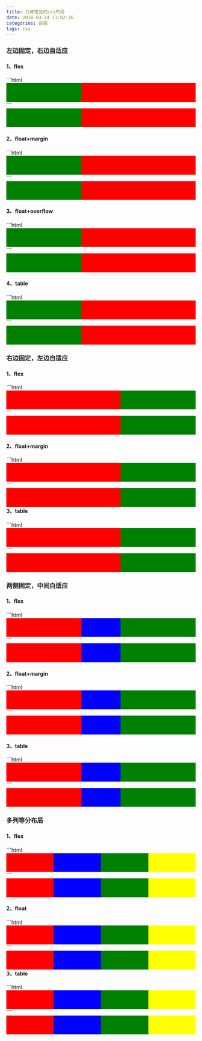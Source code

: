 ```yaml
---
title: 几种常见的css布局
date: 2018-03-14 11:02:16
categories: 前端
tags: css
---
```


<h3>左边固定，右边自适应</h3>
<h4>1、flex</h4>
```html
<div style="display: flex;height: 50px;">
	<div style="width: 200px;background: green"></div>
	<div style="flex: 1;background: red"></div>
</div>
```
<div style="display: flex;height: 50px;">
	<div style="width: 200px;background: green"></div>
	<div style="flex: 1;background: red"></div>
</div>
<h4>2、float+margin</h4>
```html
<div>
	<div style="width: 200px;background: green;float:left;height: 50px;"></div>
	<div style="background: red;margin-left:200px;height: 50px;"></div>
</div>
```
<div>
	<div style="width: 200px;background: green;float:left;height: 50px;"></div>
	<div style="background: red;margin-left:200px;height: 50px;"></div>
</div>
<h4>3、float+overflow</h4>
```html
<div>
	<div style="width: 200px;background: green;float:left;height: 50px;"></div>
	<div style="background: red;overflow: hidden;height: 50px;"></div>
</div>
```
<div>
	<div style="width: 200px;background: green;float:left;height: 50px;"></div>
	<div style="background: red;overflow: hidden;height: 50px;"></div>
</div>
<h4>4、table</h4>
```html
<div style="display: table;width: 100%; table-layout: fixed;">
	<div style="width: 200px;background: green;height: 50px;display: table-cell;"></div>
	<div style="background: red;height: 50px;display: table-cell;"></div>
</div>
```
<div style="display: table;width: 100%; table-layout: fixed;">
	<div style="width: 200px;background: green;height: 50px;display: table-cell;"></div>
	<div style="background: red;height: 50px;display: table-cell;"></div>
</div>
<h3>右边固定，左边自适应</h3>
<h4>1、flex</h4>
```html
<div style="display: flex;height: 50px;">
	<div style="flex: 1;background: red;"></div>
	<div style="width: 200px;background: green;"></div>
</div>
```
<div style="display: flex;height: 50px;">
	<div style="flex: 1;background: red;"></div>
	<div style="width: 200px;background: green;"></div>
</div>
<h4>2、float+margin</h4>
```html
<div>
	<div style="background: red;float:left;width:100%;margin-right:-200px;height: 50px;"></div>
	<div style="width: 200px;background: green;float:right;height: 50px;"></div>
</div>
```
<div>
	<div style="background: red;float:left;width:100%;margin-right:-200px;height: 50px;"></div>
	<div style="width: 200px;background: green;float:right;height: 50px;"></div>
</div>
<h4>3、table</h4>
```html
<div style="display: table;width: 100%; table-layout: fixed;">
	<div style="background: red;height: 50px;display: table-cell;"></div>
	<div style="width: 200px;background: green;height: 50px;display: table-cell;"></div>
</div>
```
<div style="display: table;width: 100%; table-layout: fixed;">
	<div style="background: red;height: 50px;display: table-cell;"></div>
	<div style="width: 200px;background: green;height: 50px;display: table-cell;"></div>
</div>
<h3>两侧固定，中间自适应</h3>
<h4>1、flex</h4>
```html
<div style="display: flex;height: 50px;">
	<div style="width: 200px;background: red;"></div>
	<div style="background: blue; flex: 1;"></div>
	<div style="width: 200px;background: green;"></div>
</div>
```
<div style="display: flex;height: 50px;">
	<div style="width: 200px;background: red;"></div>
	<div style="background: blue; flex: 1;"></div>
	<div style="width: 200px;background: green;"></div>
</div>
<h4>2、float+margin</h4>
```html
<div style="overflow: hidden;">
	<div style="width: 200px;float: left;background: red;height: 50px;"></div>
	<div style="background: blue;height: 50px;float: left;width: 100%;margin-right: -400px;"></div>
	<div style="width: 200px;float: left;background: green;height: 50px;"></div>
</div>
```
<div style="overflow: hidden;">
	<div style="width: 200px;float: left;background: red;height: 50px;"></div>
	<div style="background: blue;height: 50px;float: left;width: 100%;margin-right: -400px;"></div>
	<div style="width: 200px;float: left;background: green;height: 50px;"></div>
</div>
<h4>3、table</h4>
```html
<div style="display: table;;width: 100%;table-layout: fixed;">
	<div style="width: 200px;display:table-cell;background: red;height: 50px;"></div>
	<div style="background: blue;height: 50px;"></div>
	<div style="width: 200px;display:table-cell;background: green;height: 50px;"></div>
</div>
```
<div style="display: table;;width: 100%;table-layout: fixed;">
	<div style="width: 200px;display:table-cell;background: red;height: 50px;"></div>
	<div style="background: blue;height: 50px;"></div>
	<div style="width: 200px;display:table-cell;background: green;height: 50px;"></div>
</div>
<h3>多列等分布局</h3>
<h4>1、flex</h4>
```html
<div style="display: flex;height: 50px;">
	<div style="flex: 1;background: red;"></div>
	<div style="background: blue; flex: 1;"></div>
	<div style="flex: 1;background: green;"></div>
	<div style="flex: 1;background: yellow;"></div>
</div>
```
<div style="display: flex;height: 50px;">
	<div style="flex: 1;background: red;"></div>
	<div style="background: blue; flex: 1;"></div>
	<div style="flex: 1;background: green;"></div>
	<div style="flex: 1;background: yellow;"></div>
</div>
<h4>2、float</h4>
```html
<div>
	<div style="width: 25%;background: red;float: left;height: 50px;"></div>
	<div style="width: 25%;background: blue; float: left;height: 50px;"></div>
	<div style="width: 25%;background: green;float: left;height: 50px;"></div>
	<div style="width: 25%;background: yellow;float: left;height: 50px;"></div>
</div>
```
<div>
	<div style="width: 25%;background: red;float: left;height: 50px;"></div>
	<div style="width: 25%;background: blue; float: left;height: 50px;"></div>
	<div style="width: 25%;background: green;float: left;height: 50px;"></div>
	<div style="width: 25%;background: yellow;float: left;height: 50px;"></div>
</div>
<h4>3、table</h4>
```html
<div style="display: table;width: 100%;table-layout: fixed;height: 50px;">
	<div style="display: table-cell;background: red;"></div>
	<div style="display: table-cell;background: blue;"></div>
	<div style="display: table-cell;background: green;"></div>
	<div style="display: table-cell;background: yellow;"></div>
</div>
```
<div style="display: table;width: 100%;table-layout: fixed;height: 50px;">
	<div style="display: table-cell;background: red;"></div>
	<div style="display: table-cell;background: blue;"></div>
	<div style="display: table-cell;background: green;"></div>
	<div style="display: table-cell;background: yellow;"></div>
</div>